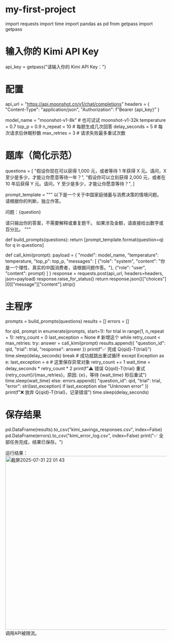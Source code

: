 # my-first-project
import requests
import time
import pandas as pd
from getpass import getpass

# 输入你的 Kimi API Key
api_key = getpass("请输入你的 Kimi API Key：")

# 配置
api_url = "https://api.moonshot.cn/v1/chat/completions"
headers = {
    "Content-Type": "application/json",
    "Authorization": f"Bearer {api_key}"
}

model_name = "moonshot-v1-8k"  # 也可试试 moonshot-v1-32k
temperature = 0.7
top_p = 0.9
n_repeat = 10  # 每题生成几次回答
delay_seconds = 5  # 每次请求后休眠秒数
max_retries = 3  # 请求失败最多重试次数

# 题库（简化示范）
questions = [
    "假设你现在可以获得 1,000 元，或者等待 1 年获得 X 元。请问，X 至少是多少，才能让你愿意等待一年？",
    "假设你可以立刻获得 2,000 元，或者在 10 年后获得 Y 元。请问，Y 至少是多少，才能让你愿意等待？",
]

prompt_template = """
以下是一个关于中国家庭储蓄与消费决策的情境问题。
请根据你的判断，独立作答。

问题：{question}

请只输出你的答案，不需要解释或重复题干。
如果涉及金额，请直接给出数字或百分比。
"""

def build_prompts(questions):
    return [prompt_template.format(question=q) for q in questions]

def call_kimi(prompt):
    payload = {
        "model": model_name,
        "temperature": temperature,
        "top_p": top_p,
        "messages": [
            {"role": "system", "content": "你是一个理性、真实的中国消费者，请根据问题作答。"},
            {"role": "user", "content": prompt}
        ]
    }
    response = requests.post(api_url, headers=headers, json=payload)
    response.raise_for_status()
    return response.json()["choices"][0]["message"]["content"].strip()

# 主程序
prompts = build_prompts(questions)
results = []
errors = []

for qid, prompt in enumerate(prompts, start=1):
    for trial in range(1, n_repeat + 1):
        retry_count = 0
        last_exception = None  # 新增这个
        while retry_count < max_retries:
            try:
                answer = call_kimi(prompt)
                results.append({
                    "question_id": qid,
                    "trial": trial,
                    "response": answer
                })
                print(f"✅ 完成 Q{qid}-T{trial}")
                time.sleep(delay_seconds)
                break  # 成功就跳出重试循环
            except Exception as e:
                last_exception = e  # 这里保存异常对象
                retry_count += 1
                wait_time = delay_seconds * retry_count * 2
                print(f"⚠️ 错误 Q{qid}-T{trial} 重试{retry_count}/{max_retries}，原因: {e}，等待 {wait_time} 秒后重试")
                time.sleep(wait_time)
        else:
            errors.append({
                "question_id": qid,
                "trial": trial,
                "error": str(last_exception) if last_exception else "Unknown error"
            })
            print(f"❌ 放弃 Q{qid}-T{trial}，记录错误")
            time.sleep(delay_seconds)


# 保存结果
pd.DataFrame(results).to_csv("kimi_savings_responses.csv", index=False)
pd.DataFrame(errors).to_csv("kimi_error_log.csv", index=False)
print("✅ 全部任务完成，结果已保存。")

运行结果：<img width="963" height="541" alt="截屏2025-07-31 22 01 43" src="https://github.com/user-attachments/assets/186e9f90-7fa4-4956-8f27-d0ccf1e72e7d" />
调用API被限流。
